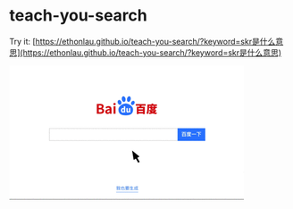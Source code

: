 # teach-you-search

Try it: [https://ethonlau.github.io/teach-you-search/?keyword=skr是什么意思](https://ethonlau.github.io/teach-you-search/?keyword=skr是什么意思)

![image](https://github.com/ethonlau/teach-you-search/blob/master/image/img.gif)
